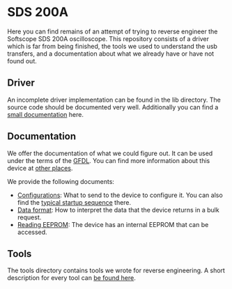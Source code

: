 # SDS 200A

Here you can find remains of an attempt of trying to reverse engineer the Softscope SDS 200A oscilloscope. This repository consists of a driver which is far from being finished, the tools we used to understand the usb transfers, and a documentation about what we already have or have not found out.

## Driver

An incomplete driver implementation can be found in the lib directory. The source code should be documented very well. Additionally you can find a [small documentation](lib/readme.md) here.

## Documentation

We offer the documentation of what we could figure out. It can be used under the terms of the [GFDL](http://www.gnu.org/copyleft/fdl.html). You can find more information about this device at [other places](resources.md).

We provide the following documents:

* [Configurations](configurations.md): What to send to the device to configure it. You can also find the [typical startup sequence](configurations.md#typical-startup-sequence) there.
* [Data format](dataformat.md): How to interpret the data that the device returns in a bulk request.
* [Reading EEPROM](devicedata.md): The device has an internal EEPROM that can be accessed.

## Tools

The tools directory contains tools we wrote for reverse engineering. A short description for every tool can [be found here](tools/readme.md).

